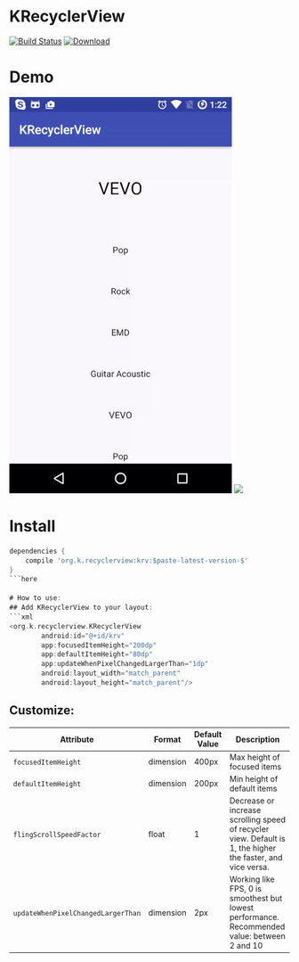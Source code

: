 # KRecyclerView
[![Build Status](https://travis-ci.org/Khang-NT/KRecyclerView.svg?branch=master)](https://travis-ci.org/Khang-NT/KRecyclerView) [ ![Download](https://api.bintray.com/packages/khang-nt/maven/krv/images/download.svg) ](https://bintray.com/khang-nt/maven/krv/_latestVersion)

# Demo
![](gif/1.gif) ![](gif/2.gif)

# Install
```groovy
dependencies {
    compile 'org.k.recyclerview:krv:$paste-latest-version-$'
}
```here

# How to use:
## Add KRecyclerView to your layout:
```xml
<org.k.recyclerview.KRecyclerView
        android:id="@+id/krv"
        app:focusedItemHeight="200dp"
        app:defaultItemHeight="80dp"
        app:updateWhenPixelChangedLargerThan="1dp"
        android:layout_width="match_parent"
        android:layout_height="match_parent"/>
```
## Customize:
Attribute | Format | Default Value | Description
--------- | ------ | ------------- | -----------
`focusedItemHeight` | dimension | 400px | Max height of focused items
`defaultItemHeight` | dimension | 200px | Min height of default items
`flingScrollSpeedFactor` | float | 1 | Decrease or increase scrolling speed of recycler view. Default is 1, the higher the faster, and vice versa.
`updateWhenPixelChangedLargerThan` | dimension | 2px | Working like FPS, 0 is smoothest but lowest performance. Recommended value: between 2 and 10